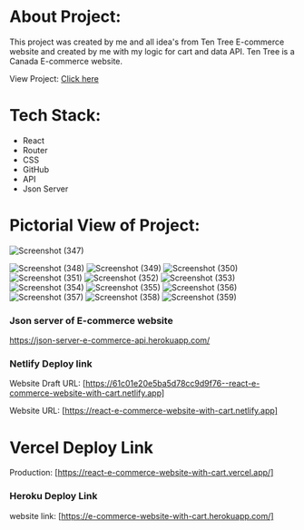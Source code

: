 # About Project:

This project was created by me and all idea's from Ten Tree E-commerce website and created by me with my logic for cart and data API. Ten Tree is a Canada E-commerce website.

View Project: <a href="https://react-e-commerce-website-with-cart.netlify.app">Click here</a>

# Tech Stack:
 - React
 - Router
 - CSS
 - GitHub
 - API
 - Json Server

# Pictorial View of Project:
![Screenshot (347)](https://user-images.githubusercontent.com/80479635/161206098-8729fb38-8a68-45fc-b6af-1e8a1f5606d3.png)

![Screenshot (348)](https://user-images.githubusercontent.com/80479635/161206114-6994405b-5a95-4dcb-a5ad-ac0aeb76a3fb.png)
![Screenshot (349)](https://user-images.githubusercontent.com/80479635/161206127-20720ffc-6d4b-403c-9729-dc670d25fca0.png)
![Screenshot (350)](https://user-images.githubusercontent.com/80479635/161206134-553b4b43-d6b3-4738-b413-b4727615973a.png)
![Screenshot (351)](https://user-images.githubusercontent.com/80479635/161206149-dbabcaf4-77cc-478c-80e3-c3aa6b164181.png)
![Screenshot (352)](https://user-images.githubusercontent.com/80479635/161206155-3b78329f-a7a0-4c31-9890-0e1ed3757d65.png)
![Screenshot (353)](https://user-images.githubusercontent.com/80479635/161206165-902ce9ce-8f20-4bf5-a79b-6a6a94452689.png)
![Screenshot (354)](https://user-images.githubusercontent.com/80479635/161206174-d2b25308-1025-4d07-9dab-41d0e4c79c18.png)
![Screenshot (355)](https://user-images.githubusercontent.com/80479635/161206181-a90efba8-2723-4a06-ae77-3ac445815bed.png)
![Screenshot (356)](https://user-images.githubusercontent.com/80479635/161206195-db619b4e-6a0b-438e-b694-7151d0638dfc.png)
![Screenshot (357)](https://user-images.githubusercontent.com/80479635/161206204-7904199a-5984-45e4-9cec-16759e8e36c7.png)
![Screenshot (358)](https://user-images.githubusercontent.com/80479635/161206222-080db19e-61eb-4eed-a5e9-96d53f7f6d96.png)
![Screenshot (359)](https://user-images.githubusercontent.com/80479635/161206231-3067bd8a-eec8-4b3e-848f-a670cb3491cb.png)

### Json server of E-commerce website
https://json-server-e-commerce-api.herokuapp.com/


### Netlify Deploy link
Website Draft URL: [https://61c01e20e5ba5d78cc9d9f76--react-e-commerce-website-with-cart.netlify.app]

Website URL: [https://react-e-commerce-website-with-cart.netlify.app]

# Vercel Deploy Link

Production: [https://react-e-commerce-website-with-cart.vercel.app/]


 ### Heroku Deploy Link

  website link: [https://e-commerce-website-with-cart.herokuapp.com/]

